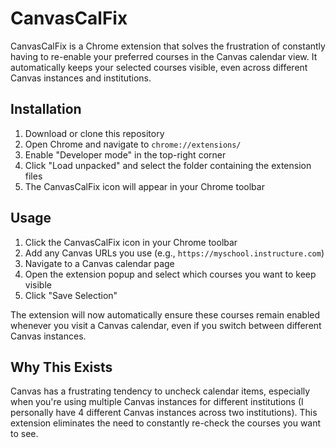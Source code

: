 # CanvasCalFix

CanvasCalFix is a Chrome extension that solves the frustration of constantly having to re-enable your preferred courses in the Canvas calendar view. It automatically keeps your selected courses visible, even across different Canvas instances and institutions.

## Installation

1. Download or clone this repository
2. Open Chrome and navigate to `chrome://extensions/`
3. Enable "Developer mode" in the top-right corner
4. Click "Load unpacked" and select the folder containing the extension files
5. The CanvasCalFix icon will appear in your Chrome toolbar

## Usage

1. Click the CanvasCalFix icon in your Chrome toolbar
2. Add any Canvas URLs you use (e.g., `https://myschool.instructure.com`)
3. Navigate to a Canvas calendar page
4. Open the extension popup and select which courses you want to keep visible
5. Click "Save Selection"

The extension will now automatically ensure these courses remain enabled whenever you visit a Canvas calendar, even if you switch between different Canvas instances.

## Why This Exists

Canvas has a frustrating tendency to uncheck calendar items, especially when you're using multiple Canvas instances for different institutions (I personally have 4 different Canvas instances across two institutions). This extension eliminates the need to constantly re-check the courses you want to see.
